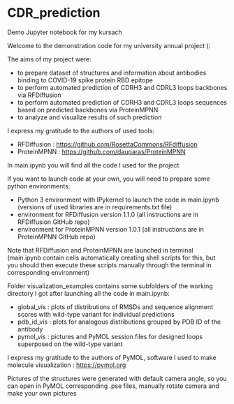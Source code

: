 # CDR_prediction
Demo Jupyter notebook for my kursach

Welcome to the demonstration code for my university annual project (:

The aims of my project were:
 - to prepare dataset of structures and information about antibodies binding to COVID-19 spike protein RBD epitope
 - to perform automated prediction of CDRH3 and CDRL3 loops backbones via RFDiffusion
 - to perform automated prediction of CDRH3 and CDRL3 loops sequences based on predicted backbones via ProteinMPNN
 - to analyze and visualize results of such prediction

I express my gratitude to the authors of used tools:
 - RFDiffusion : https://github.com/RosettaCommons/RFdiffusion
 - ProteinMPNN : https://github.com/dauparas/ProteinMPNN

In main.ipynb you will find all the code I used for the project

If you want to launch code at your own, you will need to prepare some python environments:
 - Python 3 environment with IPykernel to launch the code in main.ipynb (versions of used libraries are in requirements.txt file)
 - environment for RFDiffusion version 1.1.0 (all instructions are in RFDiffusion GitHub repo)
 - environment for ProteinMPNN version 1.0.1 (all instructions are in ProteinMPNN GitHub repo)

Note that RFDiffusion and ProteinMPNN are launched in terminal (main.ipynb contain cells automatically creating shell scripts for this, but you should then execute these scripts manually through the terminal in corresponding environment)

Folder visualization_examples contains some subfolders of the working directory I got after launching all the code in main.ipynb:
 - global_vis : plots of distributions of RMSDs and sequence alignment scores with wild-type variant for individual predictions
 - pdb_id_vis : plots for analogous distributions grouped by PDB ID of the antibody
 - pymol_vis : pictures and PyMOL session files for designed loops superposed on the wild-type variant

I express my gratitude to the authors of PyMOL, software I used to make molecule visualization : https://pymol.org

Pictures of the structures were generated with default camera angle, so you can open in PyMOL corresponding .pse files, manually rotate camera and make your own pictures
